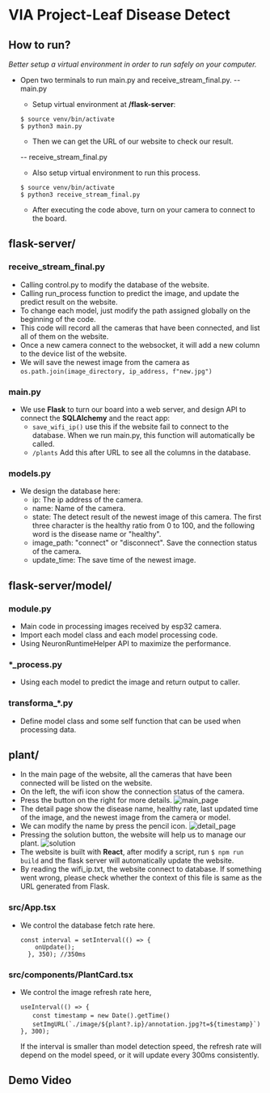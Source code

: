 # VIA Project-Leaf Disease Detect

## How to run?
  
  *Better setup a virtual environment in order to run safely on your computer.*
  
  - Open two terminals to run main.py and receive_stream_final.py.
  -- main.py
      - Setup virtual environment at **/flask-server**:
      ```
      $ source venv/bin/activate
      $ python3 main.py
      ```
      
      - Then we can get the URL of our website to check our result.
  
      -- receive_stream_final.py
      - Also setup virtual environment to run this process.
      ```
      $ source venv/bin/activate
      $ python3 receive_stream_final.py
      ```
      - After executing the code above, turn on your camera to connect to the board.


## flask-server/

  ### receive_stream_final.py
  
  - Calling control.py to modify the database of the website.
  - Calling run_process function to predict the image, and update the predict result on the website.
  - To change each model, just modify the path assigned globally on the beginning of the code.
  - This code will record all the cameras that have been connected, and list all of them on the website.
  - Once a new camera connect to the websocket, it will add a new column to the device list of the website.
  - We will save the newest image from the camera as `os.path.join(image_directory, ip_address, f"new.jpg")`
  
  ### main.py
  
  - We use **Flask** to turn our board into a web server, and design API to connect the **SQLAlchemy** and the react app:
      - `save_wifi_ip()`
      use this if the website fail to connect to the database. When we run main.py, this function will automatically be called.
      - `/plants`
      Add this after URL to see all the columns in the database.

  ### models.py
  
  - We design the database here:
    - ip: The ip address of the camera.
    - name: Name of the camera.
    - state: The detect result of the newest image of this camera. The first three character is the healthy ratio from 0 to 100, and the following word is the disease name or "healthy".
    - image_path: "connect" or "disconnect". Save the connection status of the camera.
    - update_time: The save time of the newest image.
    
## flask-server/model/

  ### module.py

  - Main code in processing images received by esp32 camera.
  - Import each model class and each model processing code.
  - Using NeuronRuntimeHelper API to maximize the performance.

  ### *_process.py

  - Using each model to predict the image and return output to caller.

  ### transforma_*.py
  
  - Define model class and some self function that can be used when processing data.

## plant/
  - In the main page of the website, all the cameras that have been connected will be listed on the website. 
  - On the left, the wifi icon show the connection status of the camera.
  - Press the button on the right for more details.
  ![main_page](https://hackmd.io/_uploads/BktFop5iR.png)
  - The detail page show the disease name, healthy rate, last updated time of the image, and the newest image from the camera or model.
  - We can modify the name by press the pencil icon.
  ![detail_page](https://hackmd.io/_uploads/HJYKo65j0.png)
  - Pressing the solution button, the website will help us to manage our plant.
![solution](https://hackmd.io/_uploads/BkKFsT9sC.png)
  - The website is built with **React**, after modify a script, run `$ npm run build` and the flask server will automatically update the website.
  - By reading the wifi_ip.txt, the website  connect to database. If something went wrong, please check whether the context of this file is same as the URL generated from Flask.
  
  ### src/App.tsx
  
  - We control the database fetch rate here.
      ```
      const interval = setInterval(() => {
          onUpdate();
        }, 350); //350ms
      ```
  ### src/components/PlantCard.tsx
  
  - We control the image refresh rate here, 
    ```
    useInterval(() => {
    　　const timestamp = new Date().getTime()
  	　　setImgURL(`./image/${plant?.ip}/annotation.jpg?t=${timestamp}`)  
	}, 300);
    ```
    If the interval is smaller than model detection speed, the refresh rate will depend on the model speed, or it will update every 300ms consistently.
    
## Demo Video
